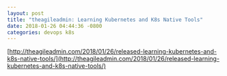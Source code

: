 ```yaml
---
layout: post
title: "theagileadmin: Learning Kubernetes and K8s Native Tools"
date: 2018-01-26 04:44:36 -0800
categories: devops k8s
---
```

[http://theagileadmin.com/2018/01/26/released-learning-kubernetes-and-k8s-native-tools/](http://theagileadmin.com/2018/01/26/released-learning-kubernetes-and-k8s-native-tools/)
